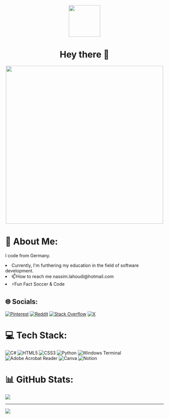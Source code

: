 <div id="header" align="center">
  <img src="https://media.giphy.com/media/M9gbBd9nbDrOTu1Mqx/giphy.gif" width="100"/>
</div>
<h1 align="center">Hey there 👋</h1>

<div align="center">
<img     
src="https://imgs.search.brave.com/R_bDGypSMqacDwsKA_kTnzKJUcy5YdMIdIrs51LO5A0/rs:fit:860:0:0/g:ce/aHR0cHM6Ly9pbWcu/ZnJlZXBpay5jb20v/ZnJlZS1waG90by9y/ZWFyLXZpZXcteW91/bmctbGF0aW4tc29m/dHdhcmUtZGV2ZWxv/cGVyLXByb2dyYW1t/aW5nLXdoaWxlLXdv/cmtpbmctZnJvbS1o/b21lXzY2MjI1MS0x/MDA0LmpwZz9zaXpl/PTYyNiZleHQ9anBn" width="500">
</img>
</div>

# 💫 About Me:
I code from Germany.
<li>Currently, I'm furthering my education in the field of software development.</li>
<li>📫How to reach me nassim.lahoudi@hotmail.com</li>
<li>⚡Fun Fact Soccer & Code</li>


## 🌐 Socials:
[![Pinterest](https://img.shields.io/badge/Pinterest-%23E60023.svg?logo=Pinterest&logoColor=white)](https://pinterest.com/naxxi_m) [![Reddit](https://img.shields.io/badge/Reddit-%23FF4500.svg?logo=Reddit&logoColor=white)](https://reddit.com/user/SkyNiteTV) [![Stack Overflow](https://img.shields.io/badge/-Stackoverflow-FE7A16?logo=stack-overflow&logoColor=white)](https://stackoverflow.com/users/20902218) [![X](https://img.shields.io/badge/X-black.svg?logo=X&logoColor=white)](https://x.com/naxxi_m) 

# 💻 Tech Stack:
![C#](https://img.shields.io/badge/c%23-%23239120.svg?style=for-the-badge&logo=csharp&logoColor=white) ![HTML5](https://img.shields.io/badge/html5-%23E34F26.svg?style=for-the-badge&logo=html5&logoColor=white) ![CSS3](https://img.shields.io/badge/css3-%231572B6.svg?style=for-the-badge&logo=css3&logoColor=white) ![Python](https://img.shields.io/badge/python-3670A0?style=for-the-badge&logo=python&logoColor=ffdd54) ![Windows Terminal](https://img.shields.io/badge/Windows%20Terminal-%234D4D4D.svg?style=for-the-badge&logo=windows-terminal&logoColor=white) ![Adobe Acrobat Reader](https://img.shields.io/badge/Adobe%20Acrobat%20Reader-EC1C24.svg?style=for-the-badge&logo=Adobe%20Acrobat%20Reader&logoColor=white) ![Canva](https://img.shields.io/badge/Canva-%2300C4CC.svg?style=for-the-badge&logo=Canva&logoColor=white) ![Notion](https://img.shields.io/badge/Notion-%23000000.svg?style=for-the-badge&logo=notion&logoColor=white)
# 📊 GitHub Stats:
![](https://github-readme-streak-stats.herokuapp.com/?user=SkyNiteTV&theme=dark&hide_border=false)<br/>

---
[![](https://visitcount.itsvg.in/api?id=SkyNiteTV&icon=0&color=0)](https://visitcount.itsvg.in)

<!-- Proudly created with GPRM ( https://gprm.itsvg.in ) -->
